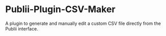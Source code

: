 # Publii-Plugin-CSV-Maker
 A plugin to generate and manually edit a custom CSV file directly from the Publii interface.

